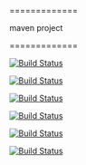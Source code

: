 =============

maven project

=============

[![Build Status](http://adminlogs.ddns.net:8080/buildStatus/icon?job=instavote%2Fworker-build&style=plastic)](http://adminlogs.ddns.net:8080/job/instavote/job/worker-build/)

[![Build Status](http://adminlogs.ddns.net:8080/buildStatus/icon?job=instavote%2Fworker-build&style=flat)](http://adminlogs.ddns.net:8080/job/instavote/job/worker-build/)

[![Build Status](http://adminlogs.ddns.net:8080/buildStatus/icon?job=instavote%2Fworker-build&style=flat-square)](http://adminlogs.ddns.net:8080/job/instavote/job/worker-build/)



[![Build Status](http://adminlogs.ddns.net:8080/buildStatus/icon?job=instavote%2Fworker-test&subject=test&style=plastic)](http://adminlogs.ddns.net:8080/job/instavote/job/worker-test/)

[![Build Status](http://adminlogs.ddns.net:8080/buildStatus/icon?job=instavote%2Fworker-test&subject=test&style=flat)](http://adminlogs.ddns.net:8080/job/instavote/job/worker-test/)

[![Build Status](http://adminlogs.ddns.net:8080/buildStatus/icon?job=instavote%2Fworker-test&subject=test&style=flat-square)](http://adminlogs.ddns.net:8080/job/instavote/job/worker-test/)






